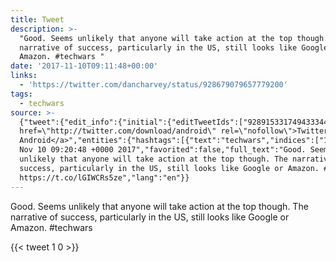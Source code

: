 ```yaml
---
title: Tweet
description: >-
  "Good. Seems unlikely that anyone will take action at the top though. The
  narrative of success, particularly in the US, still looks like Google or
  Amazon. #techwars "
date: '2017-11-10T09:11:48+00:00'
links:
  - 'https://twitter.com/dancharvey/status/928679079657779200'
tags:
  - techwars
source: >-
  {"tweet":{"edit_info":{"initial":{"editTweetIds":["928915331749433344"],"editableUntil":"2017-11-10T10:20:48.158Z","editsRemaining":"5","isEditEligible":true}},"retweeted":false,"source":"<a
  href=\"http://twitter.com/download/android\" rel=\"nofollow\">Twitter for
  Android</a>","entities":{"hashtags":[{"text":"techwars","indices":["154","163"]}],"symbols":[],"user_mentions":[],"urls":[{"url":"https://t.co/lGIWCRs5ze","expanded_url":"https://twitter.com/dancharvey/status/928679079657779200","display_url":"twitter.com/dancharvey/sta…","indices":["164","187"]}]},"display_text_range":["0","187"],"favorite_count":"1","id_str":"928915331749433344","truncated":false,"retweet_count":"0","id":"928915331749433344","possibly_sensitive":false,"created_at":"Fri
  Nov 10 09:20:48 +0000 2017","favorited":false,"full_text":"Good. Seems
  unlikely that anyone will take action at the top though. The narrative of
  success, particularly in the US, still looks like Google or Amazon. #techwars
  https://t.co/lGIWCRs5ze","lang":"en"}}
---
```

Good. Seems unlikely that anyone will take action at the top though. The narrative of success, particularly in the US, still looks like Google or Amazon. #techwars 
    
{{< tweet 1 0 >}}
    
